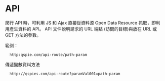 # API

爬行 API 時，可利用 JS 和 Ajax 直接從資料源 Open Data Resource 抓取，即利用產生資料的 API。
API 文件說明請求的 URL 端點 (訪問的目標)與放在 URL 或 GET 方法的參數。

範例：

      http:qspie.com/api-route/path-param
 
傳遞變數資料方法

      http://qspies.com/api-route?paramVal001=path-param
      
      


